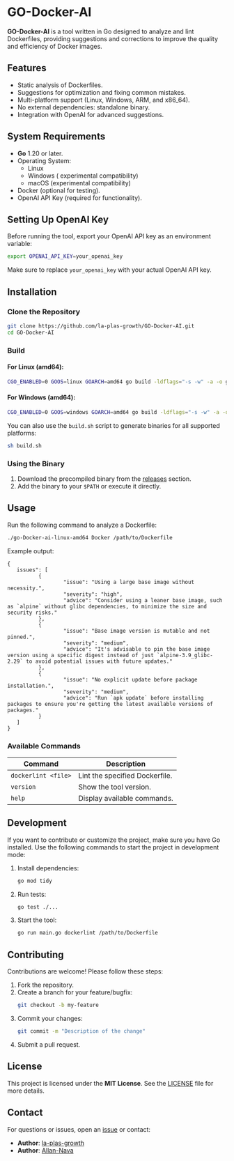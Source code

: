 # GO-Docker-AI

**GO-Docker-AI** is a tool written in Go designed to analyze and lint Dockerfiles, providing suggestions and corrections to improve the quality and efficiency of Docker images.

## Features

- Static analysis of Dockerfiles.
- Suggestions for optimization and fixing common mistakes.
- Multi-platform support (Linux, Windows, ARM, and x86_64).
- No external dependencies: standalone binary.
- Integration with OpenAI for advanced suggestions.

## System Requirements

- **Go** 1.20 or later.
- Operating System:
  - Linux
  - Windows ( experimental compatibility)
  - macOS (experimental compatibility)
- Docker (optional for testing).
- OpenAI API Key (required for functionality).

## Setting Up OpenAI Key

Before running the tool, export your OpenAI API key as an environment variable:

```bash
export OPENAI_API_KEY=your_openai_key
```

Make sure to replace `your_openai_key` with your actual OpenAI API key.

## Installation

### Clone the Repository

```bash
git clone https://github.com/la-plas-growth/GO-Docker-AI.git
cd GO-Docker-AI
```

### Build

#### For Linux (amd64):
```bash
CGO_ENABLED=0 GOOS=linux GOARCH=amd64 go build -ldflags="-s -w" -a -o go-Docker-ai-linux-amd64 .
```

#### For Windows (amd64):
```bash
CGO_ENABLED=0 GOOS=windows GOARCH=amd64 go build -ldflags="-s -w" -a -o go-Docker-ai-windows-amd64 .
```

You can also use the `build.sh` script to generate binaries for all supported platforms:

```bash
sh build.sh
```

### Using the Binary

1. Download the precompiled binary from the [releases](https://github.com/la-plas-growth/GO-Docker-AI/releases) section.
2. Add the binary to your `$PATH` or execute it directly.

## Usage

Run the following command to analyze a Dockerfile:

```bash
./go-Docker-ai-linux-amd64 Docker /path/to/Dockerfile
```

Example output:
```
{
   issues": [
          {
                  "issue": "Using a large base image without necessity.",
                  "severity": "high",
                  "advice": "Consider using a leaner base image, such as `alpine` without glibc dependencies, to minimize the size and security risks."
          },
          {
                  "issue": "Base image version is mutable and not pinned.",
                  "severity": "medium",
                  "advice": "It's advisable to pin the base image version using a specific digest instead of just `alpine-3.9_glibc-2.29` to avoid potential issues with future updates."
          },
          {
                  "issue": "No explicit update before package installation.",
                  "severity": "medium",
                  "advice": "Run `apk update` before installing packages to ensure you're getting the latest available versions of packages."       
          }
   ]
}                 
```

### Available Commands

| Command             | Description                               |
|---------------------|-------------------------------------------|
| `dockerlint <file>`       | Lint the specified Dockerfile.            |
| `version`           | Show the tool version.                   |
| `help`              | Display available commands.              |

## Development

If you want to contribute or customize the project, make sure you have Go installed. Use the following commands to start the project in development mode:

1. Install dependencies:
   ```bash
   go mod tidy
   ```

2. Run tests:
   ```bash
   go test ./...
   ```

3. Start the tool:
   ```bash
   go run main.go dockerlint /path/to/Dockerfile
   ```

## Contributing

Contributions are welcome! Please follow these steps:

1. Fork the repository.
2. Create a branch for your feature/bugfix:
   ```bash
   git checkout -b my-feature
   ```
3. Commit your changes:
   ```bash
   git commit -m "Description of the change"
   ```
4. Submit a pull request.

## License

This project is licensed under the **MIT License**. See the [LICENSE](LICENSE) file for more details.

## Contact

For questions or issues, open an [issue](https://github.com/la-plas-growth/GO-Docker-AI/issues) or contact:

- **Author**: [la-plas-growth](https://github.com/la-plas-growth)
- **Author**: [Allan-Nava](https://github.com/Allan-Nava)
